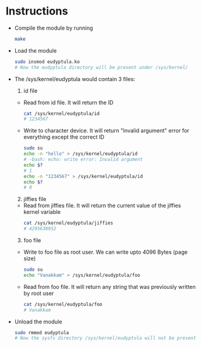 # Instructions

- Compile the module by running
  ```bash
  make
  ```

- Load the module
  ```bash
  sudo insmod eudyptula.ko
  # Now the eudyptula directory will be present under /sys/kernel/
  ```

- The /sys/kernel/eudyptula would contain 3 files:
  1. id file
    - Read from id file. It will return the ID
      ```bash
      cat /sys/kernel/eudyptula/id
      # 1234567
      ```

    - Write to character device. It will return "Invalid argument" error for everything except the correct ID
      ```bash
      sudo su
      echo -n "hello" > /sys/kernel/eudyptula/id
      # -bash: echo: write error: Invalid argument
      echo $?
      # 1
      echo -n "1234567" > /sys/kernel/eudyptula/id
      echo $?
      # 0
      ```

  2. jiffies file
    - Read from jiffies file. It will return the current value of the jiffies kernel variable
      ```bash
      cat /sys/kernel/eudyptula/jiffies
      # 4295638952
      ```

  3. foo file
    - Write to foo file as root user. We can write upto 4096 Bytes (page size)
      ```bash
      sudo su
      echo "Vanakkam" > /sys/kernel/eudyptula/foo
      ```

    - Read from foo file. It will return any string that was previously written by root user
      ```bash
      cat /sys/kernel/eudyptula/foo
      # Vanakkam
      ```

- Unload the module
  ```bash
  sudo rmmod eudyptula
  # Now the sysfs directory /sys/kernel/eudyptula will not be present
  ```
